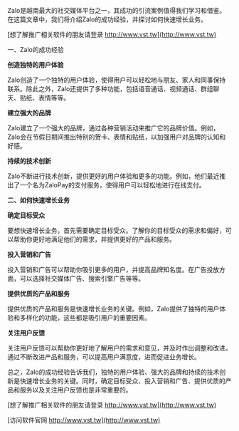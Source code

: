 Zalo是越南最大的社交媒体平台之一，其成功的引流案例值得我们学习和借鉴。在这篇文章中，我们将介绍Zalo的成功经验，并探讨如何快速增长业务。

[想了解推广相关软件的朋友请登录 http://www.vst.tw](http://www.vst.tw)

一、Zalo的成功经验

**创造独特的用户体验**

Zalo创造了一个独特的用户体验，使得用户可以轻松地与朋友、家人和同事保持联系。除此之外，Zalo还提供了多种功能，包括语音通话、视频通话、群组聊天、贴纸、表情等等。

**建立强大的品牌**

Zalo建立了一个强大的品牌，通过各种营销活动来推广它的品牌价值。例如，Zalo会在节假日期间推出特别的贺卡、表情和贴纸，以加强用户对品牌的认知和好感。

**持续的技术创新**

Zalo不断进行技术创新，提供更好的用户体验和更多的功能。例如，他们最近推出了一个名为ZaloPay的支付服务，使得用户可以轻松地进行在线支付。

**二、如何快速增长业务**

**确定目标受众**

要想快速增长业务，首先需要确定目标受众。了解你的目标受众的需求和偏好，可以帮助你更好地满足他们的需求，并提供更好的产品和服务。

**投入营销和广告**

投入营销和广告可以帮助你吸引更多的用户，并提高品牌知名度。在广告投放方面，可以选择社交媒体广告、搜索引擎广告等等。

**提供优质的产品和服务**

提供优质的产品和服务是快速增长业务的关键。例如，Zalo提供了独特的用户体验和多样化的功能，这些都是吸引用户的重要因素。

**关注用户反馈**

关注用户反馈可以帮助你更好地了解用户的需求和意见，并及时作出调整和改进。通过不断改进产品和服务，可以提高用户满意度，进而促进业务增长。

总之，Zalo的成功经验告诉我们，独特的用户体验、强大的品牌和持续的技术创新是快速增长业务的关键。同时，确定目标受众、投入营销和广告、提供优质的产品和服务以及关注用户反馈也是非常重要的。

[想了解推广相关软件的朋友请登录 http://www.vst.tw](http://www.vst.tw)


[访问软件官网 http://www.vst.tw](http://www.vst.tw)
